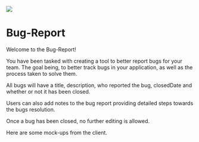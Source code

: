 <a href="https://codeclimate.com/github/AdamCoryat/bug-log/maintainability"><img src="https://api.codeclimate.com/v1/badges/ff724dfec0527047abb1/maintainability" /></a>

# Bug-Report

Welcome to the Bug-Report!

You have been tasked with creating a tool to better report bugs for your team. The goal being, to better track bugs in your application, as well as the process taken to solve them.

All bugs will have a title, description, who reported the bug, closedDate and whether or not it has been closed.

Users can also add notes to the bug report providing detailed steps towards the bugs resolution.

Once a bug has been closed, no further editing is allowed.

Here are some mock-ups from the client.
